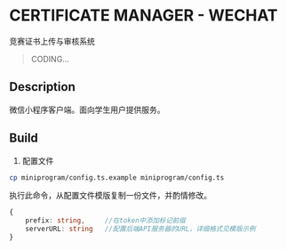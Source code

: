 # CERTIFICATE MANAGER - WECHAT
竞赛证书上传与审核系统
> CODING...
## Description
微信小程序客户端。面向学生用户提供服务。  
## Build
1. 配置文件
```bash
cp miniprogram/config.ts.example miniprogram/config.ts
```
执行此命令，从配置文件模版复制一份文件，并酌情修改。
```typescript
{
    prefix: string,     //在token中添加标记前缀
    serverURL: string   //配置后端API服务器的URL，详细格式见模版示例
}
```